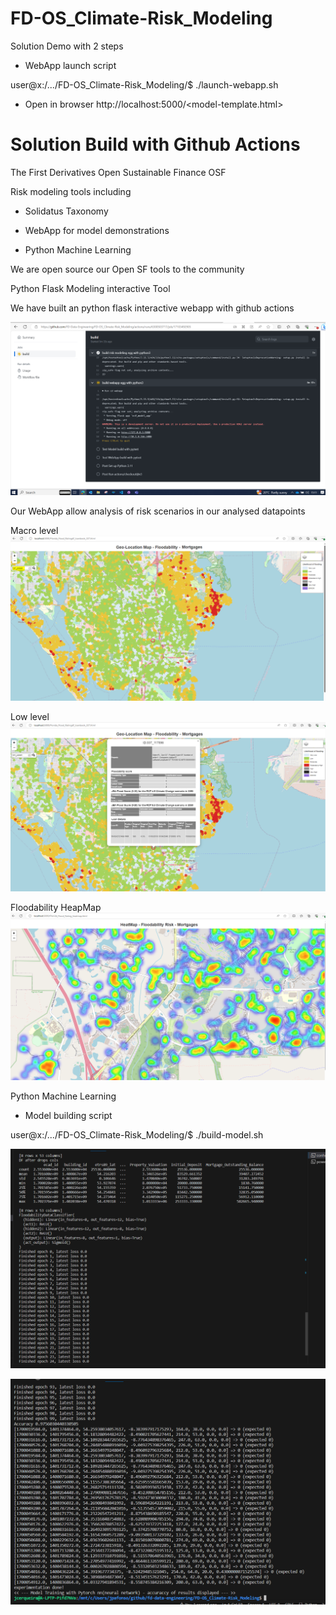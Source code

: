 
# FD-OS_Climate-Risk_Modeling

Solution Demo with 2 steps

  - WebApp launch script 

  user@x:/.../FD-OS_Climate-Risk_Modeling/$ ./launch-webapp.sh 

 -  Open in browser http://localhost:5000/<model-template.html> 


# Solution Build with Github Actions
The First Derivatives Open Sustainable Finance OSF 

Risk modeling tools including

  - Solidatus Taxonomy 
  
  - WebApp for model demonstrations

  - Python Machine Learning

  We are open source our Open SF tools to the community


  Python Flask Modeling interactive Tool


  We have built an python flask interactive webapp with github actions

![Alt text](images/interactive-build-github.png?raw=true "Interactive build")


  Our WebApp allow analysis of risk scenarios in our analysed datapoints
  
  Macro level
![Alt text](images/floodability-macro-level-2.png?raw=true "Floodability risk macro-level")


  Low level
![Alt text](images/floodability-low-level-2.png?raw=true "Property detail low-level")


  Floodability HeapMap
![Alt text](images/floodability-heatmap-2.png?raw=true "Floodability HeapMap")

  
  Python Machine Learning

  - Model building script 

  user@x:/.../FD-OS_Climate-Risk_Modeling/$ ./build-model.sh   
  
![Alt text](images/neural-training-1.png?raw=true "Model Training 1")

![Alt text](images/neural-training-2.png?raw=true "Model Training 2")

